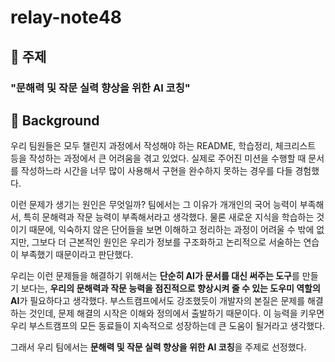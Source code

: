 # relay-note48

## 🚀 주제

### **"문해력 및 작문 실력 향상을 위한 AI 코칭"**

## 🤔 Background

우리 팀원들은 모두 챌린지 과정에서 작성해야 하는 README, 학습정리, 체크리스트 등을 작성하는 과정에서 큰 어려움을 겪고 있었다. 실제로 주어진 미션을 수행할 때 문서를 작성하느라 시간을 너무 많이 사용해서 구현을 완수하지 못하는 경우를 다들 경험했다. 

이런 문제가 생기는 원인은 무엇일까? 팀에서는 그 이유가 개개인의 국어 능력이 부족해서, 특히 문해력과 작문 능력이 부족해서라고 생각했다. 물론 새로운 지식을 학습하는 것이기 때문에, 익숙하지 않은 단어들을 보면 이해하고 정리하는 과정이 어려울 수 밖에 없지만, 그보다 더 근본적인 원인은 우리가 정보를 구조화하고 논리적으로 서술하는 연습이 부족했기 때문이라고 판단했다.

우리는 이런 문제들을 해결하기 위해서는 **단순히 AI가 문서를 대신 써주는 도구**를 만들기 보다는, **우리의 문해력과 작문 능력을 점진적으로 향상시켜 줄 수 있는 도우미 역할의 AI**가 필요하다고 생각했다. 부스트캠프에서도 강조했듯이 개발자의 본질은 문제를 해결하는 것인데, 문제 해결의 시작은 이해와 정의에서 출발하기 때문이다. 이 능력을 키우면 우리 부스트캠프의 모든 동료들이 지속적으로 성장하는데 큰 도움이 될거라고 생각했다.

그래서 우리 팀에서는 **문해력 및 작문 실력 향상을 위한 AI 코칭**을 주제로 선정했다.

